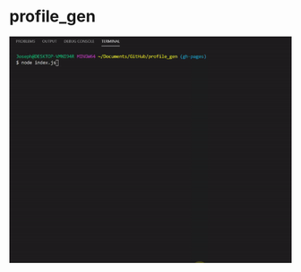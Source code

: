 # profile_gen

![alt-text](https://github.com/JosephA47/profile_gen/blob/gh-pages/assets/assignmentgif.gif)
